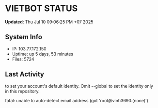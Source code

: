 # VIETBOT STATUS
**Updated**: Thu Jul 10 09:06:25 PM +07 2025

## System Info
- IP: 103.77.172.150
- Uptime: up 5 days, 53 minutes
- Files: 5724

## Last Activity

to set your account's default identity.
Omit --global to set the identity only in this repository.

fatal: unable to auto-detect email address (got 'root@vinh3690.(none)')
